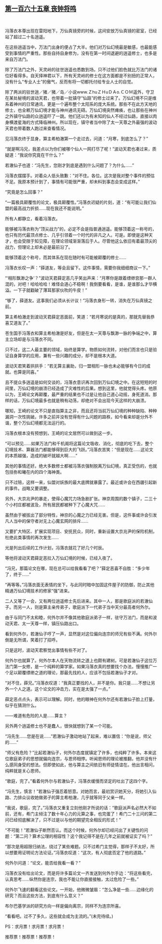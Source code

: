 ## [第一百六十五章 丧钟将鸣](https://www.xxbiquge.com/11_11207/9053783.html)
﻿

  冯落衣本尊出现在雷阳地下，万仙真镜旁的时候，这间安放万仙真镜的密室，已经站了超过二十名逍遥。

  在这些逍遥当中，万法门出身的便占了大半。他们对万仙幻境最是敏感，也最能感受到事情的严重性。那些自持自身修为，没有在第一时间退避的逍遥修士，也多是来自万法门。

  除了万法门之外，天灵岭的驻世逍遥也悉数到场。只不过他们脸色就比万法门的诸位好看得多。自天择神君以下，所有天灵岭的修士在这方面都是不别扭的正常人，没有什么“专业人士”的傲气，反而有将一切都托付给专业人士的自觉。

  除了两派的驻世逍／猪／猪／岛／小说www.ＺhuＺＨuＤＡo.ＣＯＭ遥外，守卫在某处秘境的波动天君，也带着一批镇守“仙路”的修士过来了。万仙幻境不只是维系着神州的日常通讯，更是一个遍布整个太阳系的庞大系统。那些不在此方天地的修士，也全赖万仙幻境才能与神州通讯无碍。万仙幻境突然瘫痪，也让那些在神州之外镇守仙路的众逍遥吓了一跳。他们还以为有未知的仙人不经过仙路，直接以肉身横渡星海的方式降临神州。所以现在，镇守者当中除了太一天尊之外最强的波动天君也带着数人跑过来查看情况。

  见冯落衣终于显身，算主希柏澈第一个走过去，问道：“月寒，到底怎么了？”

  “就是啊冯兄，我差点以为你们被哪个仙人一网打尽了呢！”波动天君也凑过来，质疑道：“我说你究竟在干什么？”

  若澈仙子也道：“冯先生，您刚才到底是遇到什么问题了？为什么……”

  冯落衣摆摆手。对着众人低头致歉：“对不住。各位。这次是我对整个事件的预估不足。我原本预计到了，事情有可能很严重，却未料到事态会变成这样。”

  “究竟是怎么回事？”

  “一篇极具颠覆性的论文，极具颠覆性。”冯落衣迟疑的片刻，道：“有可能让我们仙盟的最高战力折损……现在我还不能说明。”

  所有人都静立，看着冯落衣。

  能够被冯落衣称为“顶尖战力”的，必定不会是指普通逍遥。能够顶着这一称号的，也只有历代最顶点修士、几乎引领着一个时代的非凡之人。可是。即使是这种天才，也会受限于知见障，在理论领域渐渐落后于人。尽管他这么依旧有着最顶尖的战力，但理论上却未必是最前沿了。

  能够顶着这个称号，而其体系在现在随时有可能被颠覆的修士……

  冯落衣长叹一声：“薛道友，等会且留下。这件事情，需要你我细细商议一下。”

  “‘相形飘渺之争’？”波动天君薛定恶几乎笑出声来：“月寒你是跟着缥缈宫那一群人混的，对吧！哈哈哈哈！难怪会道心不稳啊！我倒要看看，是谁，是谁那么才华横溢。一下子就戳破了薄耳那家伙吹的牛皮！”

  “够了，薛道友。这事我们必须从长计议！”冯落衣身形一转，消失在万仙真镜之前。

  算主希柏澈走到波动天君薛定恶面前，笑道：“若月寒说的是真的，那就先替我恭喜艾道友了。”

  苍生国手冯落衣和算主希柏澈是好友，但是在太一天尊与飘渺一脉的争端之中，算主立场却是与冯落衣不同。

  只不过，这二人最主要的领域，始终是算学。物质如何流转，对他们而言也只是验证自身算学的应用，兼有一些兴趣的成分，却不是根本大道。

  波动天君笑着拱拱手：“若无算主襄助，归一盟相形一脉也未必能够有今日的成就。也算是同喜。”

  且不提众多逍遥是如何交谈的，冯落衣意识再次回到万仙幻境之中。在这短短的时间里，万仙幻境的崩溃已经造成了灾难性的后果。想到这里，他就觉得头疼。他原以为，王崎论文再颠覆，最严重的结果也不过是让他自己道心动摇，身死道消。那样的话，万仙幻境最多也就是稍有动荡，却绝对不会出现今天这样的大崩溃。

  哪知，王崎的论文不只是直指算主之非，而且还将当前万仙幻境的种种缺陷、种种漏洞一次性挑破。许多之前并没有觉得有什么问题的路秩，如今看来却是分外不谐，整个万仙幻境都无法运行的。

  冯落衣根本没有预想到，王崎的论文居然可以做到这一步。

  “可以预见……如果万法门和千机阁将这篇论文吸收、消化，彻底的吃下去，整个幻境技术、算器法门都能够得到巨大的飞跃。”冯落衣苦笑：“但是现在……这论文的本质越强，造成的破坏就越大啊……”

  其他的事情还好。绝大多数修士都被冯落衣强制脱离万仙幻境，真正受伤的，也就包括弥和曦在内的四个海神类。

  只不过陪，这样一来，仙盟对妖族的最大底牌就暴露了。最近或许会在西疆引起新的事件。战略又要调整。

  另外，大京兆尹的暴走，使得心魔咒力场急剧扩张。神京周围的数个镇子，二三十个小村庄都被波及，所有居民都被种下了心魔大咒……

  虽然由于被拔出了部分特性，神京的心魔之力已经无害。但是，这件事或许会引发凡人当中的保守者对无上心魔玄网的排斥……

  又要扩大特区、扩展实现项目、安抚民众，同时，重新设置大京兆尹的保险机制，杜绝此类事情的再次发生……

  光是列出后续的工作计划，冯落衣就花了好几个时辰。

  等他将波动天君薛定恶拉入万仙幻境的时候，已经入夜了。

  “冯兄，那篇论文在哪，现在总可以给我看看了吧？”薛定恶喜不自胜：“多少年了，终于……”

  “再等等。”冯落衣面无表情的坐下，与此同时暗中加固这件屋子的防御，防止其他精通万仙幻境技术的修家“强”进来。

  二人又等了一会，又有两位逍遥修士先后进来。其中一人，那是歌庭派的若澈仙子。而另一人，则是算主亲传弟子，歌庭派下一代弟子当中天分最高者何外尔。

  由于与同门不太和睦，何外尔并不像其他歌庭派弟子一样，驻守万法门，而是和波动天君、太一天尊一样，镇压仙路出口。

  看到何外尔，若澈仙子哼了一声，显然是对这位偏向连宗的师兄有些不满。何外尔倒是无所谓，笑着打了招呼。

  只是这时，波动天君察觉出事情有些不对了。

  何外尔也就算了。何外尔本人在天物流转之道上也颇有建树。可是若澈仙子这位万法门第一女修，是一个纯粹的算学家。如果冯落衣真的想要找个办法，慢慢推广一个足以颠覆缥缈之道的理论，那最先找的人，应该不包括若澈仙子才对。

  “对不住，薛兄。”冯落衣叹道：“我真正要找的人，并不是你。我只是……不想让另外一个人之道。这个论文的冲击力，实在是太强了一点。”

  薛定恶点点头，表示可以理解。同时，他的眼神在何外尔还有若澈仙子脸上打量，似乎在猜测什么。

  ——难道有危险的人是……算主？

  另外两个逍遥修士也不是蠢人，很快就想到了某一个可能。

  “冯先生……您是在说……”若澈仙子激动地站了起来，难以置信：“你是说，师父的……”

  “师父有危险？”比起若澈仙子，何外尔态度就镇定了许多，也纯粹了许多。本来这位歌庭弟子的思想就偏向连宗，与恩师相悖。听闻恩师的理论被推翻，他并没有什么感同身受的想法。但即使如此，他与算主之间依旧有师徒情谊在。他出言相问，纯粹就是关心恩师。

  “歌庭，完了。”看着何外尔与若澈仙子，冯落衣缓慢而坚定的吐出了这四个字。

  “冯先生，慎言！”若澈仙子强忍着怒意。对她而言，最初赏识她天分，将她引入仙路、力排众议收她做弟子的算主希柏澈，几乎就等同于父亲一样。

  “我说，歌庭，完了。”冯落衣又重复立刻他刚才所说的话：“歌庭派声名必然大不如前，还有，希门主倾注了数十年心力的元算之事，也完蛋了！希门二十三问的第二问已经彻底解决了，只不过是以与他的期望完全相反的形式！”

  “不可能！”若澈仙子断然否认。而这个时候，何外尔却已经问出了关键性的问题：“第二问？算术公理的相容性？这个我记得不是在几年之前就被证实了吗？”

  “那次是用超限归纳法，绕过了某些难题。只不过希门主觉得，那样子不太好，所以想要用证明论方法论证。”冯落衣叹道：“这次，有人彻底否定了他的道路。”

  何外尔问道：“论文，能否给我看一看？”

  冯落衣没有给出论文，而是将许多篇论文一齐发送到何外尔手边：“将这些看完，认真思考……纵然你是连宗，我也不能让你直接接触，太过危险了一些。”

  何外尔飞速的翻看这些论文。一开始，他微微皱眉：“怎么净是一些……边缘化的研究？而且这些方法，到底有什么意义？”

  布尔巴基学派的研究方向一样是偏向离宗，同样不为连宗所喜。

  “看看吧。过不了多久，这些就会成为主流的。”(未完待续。)

  PS：求月票！求月票！求月票！

  推荐票！推荐票！推荐票！
